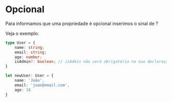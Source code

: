 # Opcional

Para informamos que uma propriedade é opcional inserimos o sinal de ?

Veja o exemplo:

```ts
type User = {
    name: string;
    email: string;
    age: number;
    isAdmin?: boolean; // isAdmin não será obrigatória na sua declaração
}

let newUser: User = {
    name: 'João',
    email: 'joao@email.com',
    age: 18
}
```
